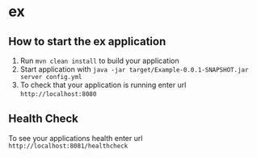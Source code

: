 # ex

How to start the ex application
---

1. Run `mvn clean install` to build your application
1. Start application with `java -jar target/Example-0.0.1-SNAPSHOT.jar server config.yml`
1. To check that your application is running enter url `http://localhost:8080`

Health Check
---

To see your applications health enter url `http://localhost:8081/healthcheck`
